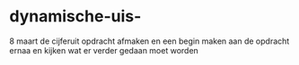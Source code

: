 # dynamische-uis-
8 maart de cijferuit opdracht afmaken en een begin maken aan de opdracht ernaa en kijken wat er verder gedaan moet worden

